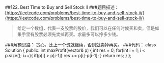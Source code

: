 ##122. Best Time to Buy and Sell Stock II
###题目描述：[https://leetcode.com/problems/best-time-to-buy-and-sell-stock-ii/](https://leetcode.com/problems/best-time-to-buy-and-sell-stock-ii/)
> 给定一个数组，代表一支股票的股价，我们可以在任何时候买和卖，但是如果手里有股票必须先卖掉再买。求最多可以挣多少钱。

###解题思路：
贪心，比上一个贵就继续，否则就卖掉再买。
###代码：
	class Solution {
	public:
	    int maxProfit(vector<int>& p) {
	        int res = 0;
	        for(int i = 1; i <  p.size(); i++){
	            if(p[i] > p[i-1])
	                res += p[i]-p[i-1];
	        }
	        return res;
	    }
	};